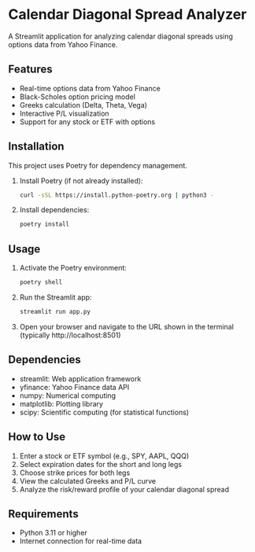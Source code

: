 # Calendar Diagonal Spread Analyzer

A Streamlit application for analyzing calendar diagonal spreads using options data from Yahoo Finance.

## Features

- Real-time options data from Yahoo Finance
- Black-Scholes option pricing model
- Greeks calculation (Delta, Theta, Vega)
- Interactive P/L visualization
- Support for any stock or ETF with options

## Installation

This project uses Poetry for dependency management.

1. Install Poetry (if not already installed):
   ```bash
   curl -sSL https://install.python-poetry.org | python3 -
   ```

2. Install dependencies:
   ```bash
   poetry install
   ```

## Usage

1. Activate the Poetry environment:
   ```bash
   poetry shell
   ```

2. Run the Streamlit app:
   ```bash
   streamlit run app.py
   ```

3. Open your browser and navigate to the URL shown in the terminal (typically http://localhost:8501)

## Dependencies

- streamlit: Web application framework
- yfinance: Yahoo Finance data API
- numpy: Numerical computing
- matplotlib: Plotting library
- scipy: Scientific computing (for statistical functions)

## How to Use

1. Enter a stock or ETF symbol (e.g., SPY, AAPL, QQQ)
2. Select expiration dates for the short and long legs
3. Choose strike prices for both legs
4. View the calculated Greeks and P/L curve
5. Analyze the risk/reward profile of your calendar diagonal spread

## Requirements

- Python 3.11 or higher
- Internet connection for real-time data 